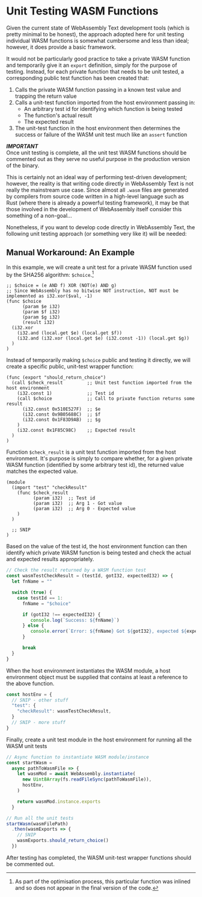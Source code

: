 # Unit Testing WASM Functions

Given the current state of WebAssembly Text development tools (which is pretty minimal to be honest), the approach adopted here for unit testing individual WASM functions is somewhat cumbersome and less than ideal; however, it does provide a basic framework.

It would not be particularly good practice to take a private WASM function and temporarily give it an `export` definition, simply for the purpose of testing.
Instead, for each private function that needs to be unit tested, a corresponding public test function has been created that:

1. Calls the private WASM function passing in a known test value and trapping the return value
1. Calls a unit-test function imported from the host environment passing in:
   * An arbitrary test id for identifying which function is being tested
   * The function's actual result
   * The expected result
1. The unit-test function in the host environment then determines the success or failure of the WASM unit test much like an `assert` function

***IMPORTANT***<br>
Once unit testing is complete, all the unit test WASM functions should be commented out as they serve no useful purpose in the production version of the binary.

This is certainly not an ideal way of performing test-driven development; however, the reality is that writing code directly in WebAssembly Text is not really the mainstream use case.
Since almost all `.wasm` files are generated by compilers from source code written in a high-level language such as Rust (where there is already a powerful testing framework), it may be that those involved in the development of WebAssembly itself consider this something of a non-goal...

Nonetheless, if you want to develop code directly in WebAssembly Text, the following unit testing approach (or something very like it) will be needed:

## Manual Workaround: An Example

In this example, we will create a unit test for a private WASM function used by the SHA256 algorithm: `$choice`.[^1]

```wast
;; $choice = (e AND f) XOR (NOT(e) AND g)
;; Since WebAssembly has no bitwise NOT instruction, NOT must be implemented as i32.xor($val, -1)
(func $choice
      (param $e i32)
      (param $f i32)
      (param $g i32)
      (result i32)
  (i32.xor
    (i32.and (local.get $e) (local.get $f))
    (i32.and (i32.xor (local.get $e) (i32.const -1)) (local.get $g))
  )
)
```

Instead of temporarily making `$choice` public and testing it directly, we will create a specific public, unit-test wrapper function:

```wast
(func (export "should_return_choice")
  (call $check_result         ;; Unit test function imported from the host environment
    (i32.const 1)             ;; Test id
    (call $choice             ;; Call to private function returns some result
      (i32.const 0x510E527F)  ;; $e
      (i32.const 0x9B05688C)  ;; $f
      (i32.const 0x1F83D9AB)  ;; $g
    )
    (i32.const 0x1F85C98C)    ;; Expected result
  )
)
```

Function `$check_result` is a unit test function imported from the host environment.
It's purpose is simply to compare whether, for a given private WASM function (identified by some arbitrary test id), the returned value matches the expected value.

```wast
(module
  (import "test" "checkResult"
    (func $check_result
          (param i32)  ;; Test id
          (param i32)  ;; Arg 1 - Got value
          (param i32)  ;; Arg 0 - Expected value
    )
  )

  ;; SNIP
)
```

Based on the value of the test id, the host environment function can then identify which private WASM function is being tested and check the actual and expected results appropriately.

```javascript
// Check the result returned by a WASM function test
const wasmTestCheckResult = (testId, gotI32, expectedI32) => {
  let fnName = ""

  switch (true) {
    case testId == 1:
      fnName = "$choice"

      if (gotI32 !== expectedI32) {
         console.log(`Success: ${fnName}`)
      } else {
         console.error(`Error: ${fnName} Got ${gotI32}, expected ${expectedI32}`)
      }

      break
  }
}
```

When the host environment instantiates the WASM module, a host environment object must be supplied that contains at least a reference to the above function.

```javascript
const hostEnv = {
  // SNIP - other stuff
  "test": {
    "checkResult": wasmTestCheckResult,
  }
  // SNIP - more stuff
}
```

Finally, create a unit test module in the host environment for running all the WASM unit tests

```javascript
// Async function to instantiate WASM module/instance
const startWasm =
  async pathToWasmFile => {
    let wasmMod = await WebAssembly.instantiate(
      new Uint8Array(fs.readFileSync(pathToWasmFile)),
      hostEnv,
    )

    return wasmMod.instance.exports
  }

// Run all the unit tests
startWasm(wasmFilePath)
  .then(wasmExports => {
    // SNIP
    wasmExports.should_return_choice()
  })
```

After testing has completed, the WASM unit-test wrapper functions should be commented out.

[^1]: As part of the optimisation process, this particular function was inlined and so does not appear in the final version of the code.
